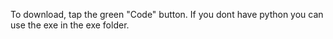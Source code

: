 To download, tap the green "Code" button.
If you dont have python you can use the exe in the exe folder.

